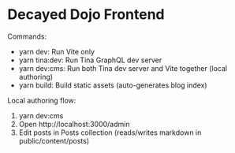 # Decayed Dojo Frontend

Commands:
- yarn dev: Run Vite only
- yarn tina:dev: Run Tina GraphQL dev server
- yarn dev:cms: Run both Tina dev server and Vite together (local authoring)
- yarn build: Build static assets (auto-generates blog index)

Local authoring flow:
1. yarn dev:cms
2. Open http://localhost:3000/admin
3. Edit posts in Posts collection (reads/writes markdown in public/content/posts)